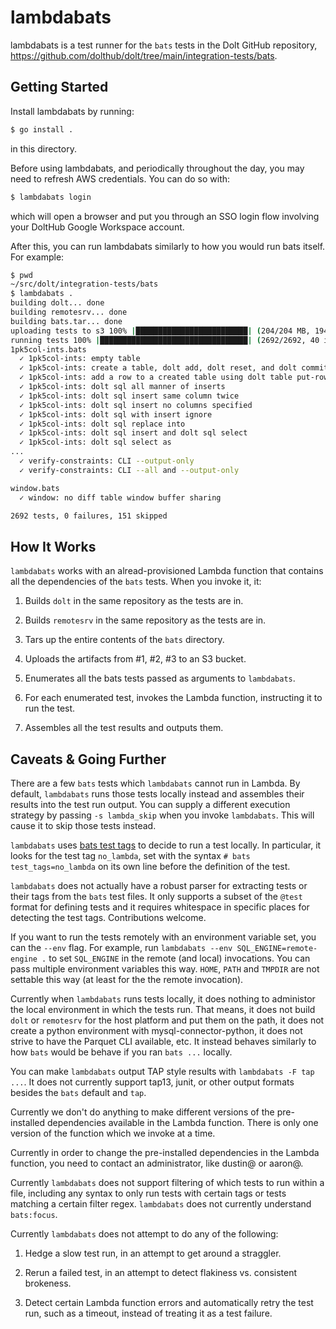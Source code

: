 lambdabats
==========

lambdabats is a test runner for the `bats` tests in the Dolt GitHub repository,
https://github.com/dolthub/dolt/tree/main/integration-tests/bats.

Getting Started
---------------

Install lambdabats by running:

```sh
$ go install .
```

in this directory.

Before using lambdabats, and periodically throughout the day, you may need to
refresh AWS credentials. You can do so with:

```sh
$ lambdabats login
```

which will open a browser and put you through an SSO login flow involving your
DoltHub Google Workspace account.

After this, you can run lambdabats similarly to how you would run bats itself.
For example:

```sh
$ pwd
~/src/dolt/integration-tests/bats
$ lambdabats .
building dolt... done
building remotesrv... done
building bats.tar... done
uploading tests to s3 100% |█████████████████████████| (204/204 MB, 194 MB/s)        
running tests 100% |█████████████████████████████████| (2692/2692, 40 it/s)          
1pk5col-ints.bats                                                                                                                                                                                         
  ✓ 1pk5col-ints: empty table
  ✓ 1pk5col-ints: create a table, dolt add, dolt reset, and dolt commit
  ✓ 1pk5col-ints: add a row to a created table using dolt table put-row
  ✓ 1pk5col-ints: dolt sql all manner of inserts
  ✓ 1pk5col-ints: dolt sql insert same column twice
  ✓ 1pk5col-ints: dolt sql insert no columns specified
  ✓ 1pk5col-ints: dolt sql with insert ignore
  ✓ 1pk5col-ints: dolt sql replace into
  ✓ 1pk5col-ints: dolt sql insert and dolt sql select
  ✓ 1pk5col-ints: dolt sql select as
...
  ✓ verify-constraints: CLI --output-only
  ✓ verify-constraints: CLI --all and --output-only

window.bats
  ✓ window: no diff table window buffer sharing

2692 tests, 0 failures, 151 skipped
```

How It Works
------------

`lambdabats` works with an alread-provisioned Lambda function that contains all
the dependencies of the `bats` tests. When you invoke it, it:

1) Builds `dolt` in the same repository as the tests are in.

2) Builds `remotesrv` in the same repository as the tests are in.

3) Tars up the entire contents of the `bats` directory.

4) Uploads the artifacts from #1, #2, #3 to an S3 bucket.

5) Enumerates all the bats tests passed as arguments to `lambdabats`.

6) For each enumerated test, invokes the Lambda function, instructing it to run the test.

7) Assembles all the test results and outputs them.

Caveats & Going Further
-----------------------

There are a few `bats` tests which `lambdabats` cannot run in Lambda. By
default, `lambdabats` runs those tests locally instead and assembles their
results into the test run output. You can supply a different execution strategy
by passing `-s lambda_skip` when you invoke `lambdabats`. This will cause it to
skip those tests instead.

`lambdabats` uses [bats test
tags](https://bats-core.readthedocs.io/en/stable/writing-tests.html#tagging-tests)
to decide to run a test locally. In particular, it looks for the test tag
`no_lambda`, set with the syntax `# bats test_tags=no_lambda` on its own line
before the definition of the test.

`lambdabats` does not actually have a robust parser for extracting tests or
their tags from the `bats` test files. It only supports a subset of the `@test`
format for defining tests and it requires whitespace in specific places for
detecting the test tags. Contributions welcome.

If you want to run the tests remotely with an environment variable set, you can
the `--env` flag.  For example, run `lambdabats --env SQL_ENGINE=remote-engine
.` to set `SQL_ENGINE` in the remote (and local) invocations. You can pass
multiple environment variables this way. `HOME`, `PATH` and `TMPDIR` are not
settable this way (at least for the the remote invocation).

Currently when `lambdabats` runs tests locally, it does nothing to administor
the local environment in which the tests run. That means, it does not build
`dolt` or `remotesrv` for the host platform and put them on the path, it does
not create a python environment with mysql-connector-python, it does not strive
to have the Parquet CLI available, etc. It instead behaves similarly to how
`bats` would be behave if you ran `bats ...` locally.

You can make `lambdabats` output TAP style results with `lambdabats -F tap
...`. It does not currently support tap13, junit, or other output formats
besides the `bats` default and `tap`.

Currently we don't do anything to make different versions of the pre-installed
dependencies available in the Lambda function. There is only one version of the
function which we invoke at a time.

Currently in order to change the pre-installed dependencies in the Lambda
function, you need to contact an administrator, like dustin@ or aaron@.

Currently `lambdabats` does not support filtering of which tests to run within
a file, including any syntax to only run tests with certain tags or tests
matching a certain filter regex. `lambdabats` does not currently understand
`bats:focus`.

Currently `lambdabats` does not attempt to do any of the following:

1) Hedge a slow test run, in an attempt to get around a straggler.

2) Rerun a failed test, in an attempt to detect flakiness vs. consistent brokeness.

3) Detect certain Lambda function errors and automatically retry the test run, such as a timeout, instead of treating it as a test failure.
